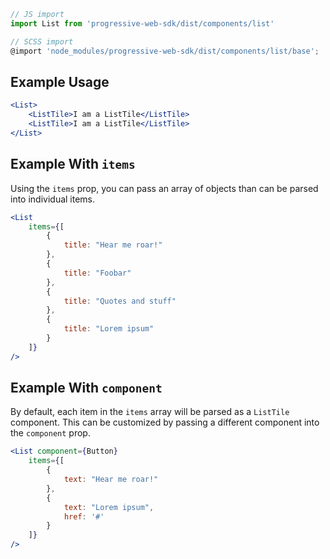 ```js static
// JS import
import List from 'progressive-web-sdk/dist/components/list'

// SCSS import
@import 'node_modules/progressive-web-sdk/dist/components/list/base';
```


## Example Usage

```jsx
<List>
    <ListTile>I am a ListTile</ListTile>
    <ListTile>I am a ListTile</ListTile>
</List>
```


## Example With `items`

Using the `items` prop, you can pass an array of objects than can be parsed into
individual items.

```jsx
<List
    items={[
        {
            title: "Hear me roar!"
        },
        {
            title: "Foobar"
        },
        {
            title: "Quotes and stuff"
        },
        {         
            title: "Lorem ipsum"
        }
    ]}
/>
```


## Example With `component`

By default, each item in the `items` array will be parsed as a `ListTile`
component. This can be customized by passing a different component
into the `component` prop.

```jsx
<List component={Button}
    items={[
        {
            text: "Hear me roar!"
        },
        {         
            text: "Lorem ipsum",
            href: '#'
        }
    ]}
/>
```
